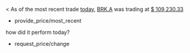 < As of the most recent trade [today](time/price_time), [BRK.A](ticker_symbol) was trading at [$ 109,230.33](currency/price)
* provide_price/most_recent

how did it perform today?
* request_price/change